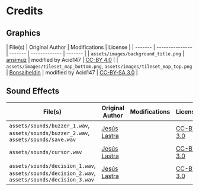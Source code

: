 # Credits

## Graphics

| File(s) | Original Author | Modifications | License |
| ------- | --------------- | ------- | ------------- | ------- |
| ```assets/images/background_title.png``` | [ansimuz](https://opengameart.org/content/sunnyland-woods) | modified by Acid147 | [CC-BY 4.0](https://creativecommons.org/licenses/by/4.0/) |
| ```assets/images/tileset_map_bottom.png```, ```assets/images/tileset_map_top.png``` | [Bonsaiheldin](https://opengameart.org/content/grass-tileset-16x16) | modified by Acid147 | [CC-BY-SA 3.0](https://creativecommons.org/licenses/by-sa/3.0/) |

## Sound Effects

| File(s) | Original Author | Modifications | License |
| ------- | --------------- | ------------- | ------- |
| ```assets/sounds/buzzer_1.wav```, ```assets/sounds/buzzer_2.wav```, ```assets/sounds/save.wav``` | [Jesús Lastra](https://opengameart.org/content/button-clicks-beeps-99-sounds) | | [CC-BY 3.0](https://creativecommons.org/licenses/by/3.0/) |
| ```assets/sounds/cursor.wav``` | [Jesús Lastra](https://opengameart.org/content/gui-sound-effects-3) | | [CC-BY 3.0](https://creativecommons.org/licenses/by/3.0/) |
| ```assets/sounds/decision_1.wav```, ```assets/sounds/decision_2.wav```, ```assets/sounds/decision_3.wav``` | [Jesús Lastra](https://opengameart.org/content/retro-game-sounds-volume-1) | | [CC-BY 3.0](https://creativecommons.org/licenses/by/3.0/) |